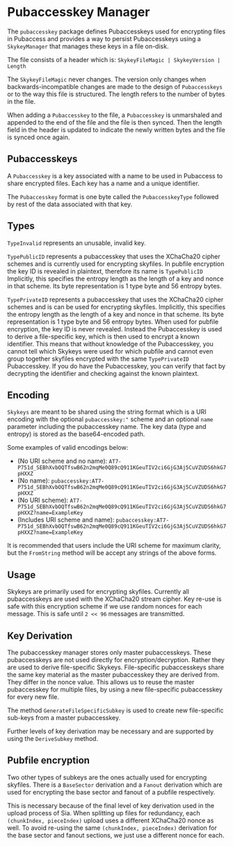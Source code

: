 # Pubaccesskey Manager
The `pubaccesskey` package defines Pubaccesskeys used for encrypting files in Pubaccess and
provides a way to persist Pubaccesskeys using a `SkykeyManager` that manages these
keys in a file on-disk.

The file consists of a header which is:
  `SkykeyFileMagic | SkykeyVersion | Length`

The `SkykeyFileMagic` never changes. The version only changes when
backwards-incompatible changes are made to the design of `Pubaccesskeys` or to the way
this file is structured. The length refers to the number of bytes in the file.

When adding a `Pubaccesskey` to the file, a `Pubaccesskey` is unmarshaled and appended to
the end of the file and the file is then synced. Then the length field in the
header is updated to indicate the newly written bytes and the file is synced
once again.

## Pubaccesskeys
A `Pubaccesskey` is a key associated with a name to be used in Pubaccess to share
encrypted files. Each key has a name and a unique identifier.

The `Pubaccesskey` format is one byte called the `PubaccesskeyType` followed by rest of the
data associated with that key.

## Types

`TypeInvalid` represents an unusable, invalid key.

`TypePublicID` represents a pubaccesskey that uses the XChaCha20 cipher schemes and is
currently used for encrypting skyfiles. In pubfile encryption the key ID is
revealed in plaintext, therefore its name is `TypePublicID` Implicitly, this
specifies the entropy length as the length of a key and nonce in that scheme.
Its byte representation is 1 type byte and 56 entropy bytes.

`TypePrivateID` represents a pubaccesskey that uses the XChaCha20 cipher schemes and
is can be used for encrypting skyfiles.  Implicitly, this specifies the entropy
length as the length of a key and nonce in that scheme.  Its byte representation
is 1 type byte and 56 entropy bytes. When used for pubfile encryption, the key ID
is never revealed. Instead the Pubaccesskey is used to derive a file-specific key,
which is then used to encrypt a known identifier. This means that without
knowledge of the Pubaccesskey, you cannot tell which Skykeys were used for which
pubfile and cannot even group together skyfiles encrypted with the same
`TypePrivateID` Pubaccesskey. If you do have the Pubaccesskey, you can verify that fact by
decrypting the identifier and checking against the known plaintext.



## Encoding

`Skykeys` are meant to be shared using the string format which is a URI encoding
with the optional `pubaccesskey:"` scheme and an optional `name` parameter including
the pubaccesskey name. The key data (type and entropy) is stored as the base64-encoded
path.

Some examples of valid encodings below:
- (No URI scheme and no name): `AT7-P751d_SEBhXvbOQTfswB62n2mqMe0Q89cQ911KGeuTIV2ci6GjG3Aj5CuVZUDS6hkG7pHXXZ`
- (No name): `pubaccesskey:AT7-P751d_SEBhXvbOQTfswB62n2mqMe0Q89cQ911KGeuTIV2ci6GjG3Aj5CuVZUDS6hkG7pHXXZ`
- (No URI scheme): `AT7-P751d_SEBhXvbOQTfswB62n2mqMe0Q89cQ911KGeuTIV2ci6GjG3Aj5CuVZUDS6hkG7pHXXZ?name=ExampleKey`
- (Includes URI scheme and name): `pubaccesskey:AT7-P751d_SEBhXvbOQTfswB62n2mqMe0Q89cQ911KGeuTIV2ci6GjG3Aj5CuVZUDS6hkG7pHXXZ?name=ExampleKey`

It is recommended that users include the URI scheme for maximum clarity, but the
`FromString` method will be accept any strings of the above forms.


## Usage

Skykeys are primarily used for encrypting skyfiles. Currently all pubaccesskeys are used with the 
XChaCha20 stream cipher. Key re-use is safe with this encryption scheme if we
use random nonces for each message. This is safe until `2 << 96` messages are
transmitted.

## Key Derivation

The pubaccesskey manager stores only master pubaccesskeys. These pubaccesskeys are not used
directly for encryption/decryption. Rather they are used to derive file-specific
Skykeys. File-specific pubaccesskeys share the same key material as the master pubaccesskey
they are derived from. They differ in the nonce value. This allows us to reuse
the master pubaccesskey for multiple files, by using a new file-specific pubaccesskey for
every new file. 

The method `GenerateFileSpecificSubkey` is used to create new file-specific
sub-keys from a master pubaccesskey. 

Further levels of key derivation may be necessary and are supported by using the
`DeriveSubkey` method.

## Pubfile encryption
Two other types of subkeys are the ones actually used for encrypting skyfiles.
There is a `BaseSector` derivation and a `Fanout` derivation which are used for
encrypting the base sector and fanout of a pubfile respectively. 

This is necessary because of the final level of key derivation used in the upload
process of Sia. When splitting up files for redundancy, each `(chunkIndex,
pieceIndex)` upload uses a different XChaCha20 nonce as well. To avoid re-using
the same `(chunkIndex, pieceIndex)` derivation for the base sector and fanout
sections, we just use a different nonce for each.
